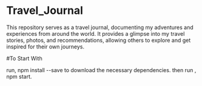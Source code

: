 # Travel_Journal

This repository serves as a travel journal, documenting my adventures and experiences from around the world. It provides a glimpse into my travel stories, photos, and recommendations, allowing others to explore and get inspired for their own journeys.

#To Start With

run, npm install --save to download the necessary dependencies. 
then run , npm start.
